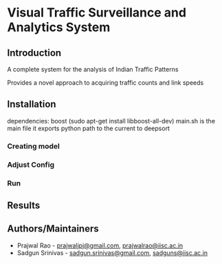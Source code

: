 # Visual Traffic Surveillance and Analytics System

## Introduction
A complete system for the analysis of Indian Traffic Patterns

Provides a novel approach to acquiring traffic counts and link speeds

## Installation
dependencies: boost (sudo apt-get install libboost-all-dev)
main.sh is the main file 
it exports python path to the current to deepsort

### Creating model

### Adjust Config

### Run 

## Results

## Authors/Maintainers
* Prajwal Rao - [prajwaljpj@gmail.com](mailto:prajwaljpj@gmail.com), [prajwalrao@iisc.ac.in](mailto:prajwalrao@iisc.ac.in)
* Sadgun Srinivas - [sadgun.srinivas@gmail.com](mailto:sadgun.srinivas@gmail.com), [sadguns@iisc.ac.in](mailto:sadguns@iisc.ac.in)
